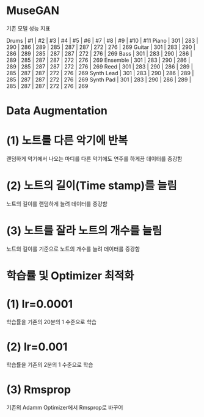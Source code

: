 # MuseGAN

기존 모델 성능 지표

Drums | #1 | #2 | #3 | #4 | #5 | #6 | #7 | #8 | #9 | #10 | #11
Piano | 301 | 283 | 290 | 286 | 289 | 285 | 287 | 287 | 272 | 276 | 269
Guitar | 301 | 283 | 290 | 286 | 289 | 285 | 287 | 287 | 272 | 276 | 269
Bass | 301 | 283 | 290 | 286 | 289 | 285 | 287 | 287 | 272 | 276 | 269
Ensemble | 301 | 283 | 290 | 286 | 289 | 285 | 287 | 287 | 272 | 276 | 269
Reed | 301 | 283 | 290 | 286 | 289 | 285 | 287 | 287 | 272 | 276 | 269
Synth Lead | 301 | 283 | 290 | 286 | 289 | 285 | 287 | 287 | 272 | 276 | 269
Synth Pad | 301 | 283 | 290 | 286 | 289 | 285 | 287 | 287 | 272 | 276 | 269

# Data Augmentation


# (1) 노트를 다른 악기에 반복
랜덤하게 악기에서 나오는 마디를 다른 악기에도 연주를 하게끔 데이터를 증강함

# (2) 노트의 길이(Time stamp)를 늘림
노트의 길이를 랜덤하게 늘려 데이터를 증강함

# (3) 노트를 잘라 노트의 개수를 늘림
노트의 길이를 기준으로 노트의 개수를 늘려 데이터를 증강함

# 학습률 및 Optimizer 최적화

# (1) lr=0.0001
학습률을 기존의 20분의 1 수준으로 학습

# (2) lr=0.001
학습률을 기존의 2분의 1 수준으로 학습

# (3) Rmsprop
기존의 Adamm Optimizer에서 Rmsprop로 바꾸어 
